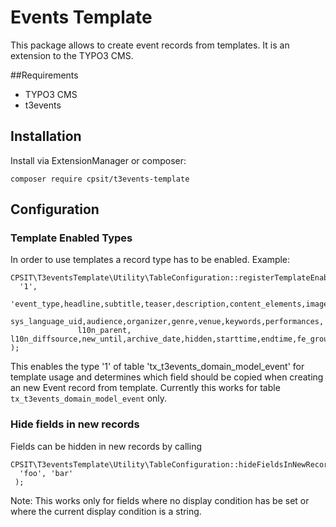 Events Template
===============

This package allows to create event records from templates. It is an extension to the TYPO3 CMS. 

##Requirements
* TYPO3 CMS
* t3events

## Installation
Install via ExtensionManager or composer:
```
composer require cpsit/t3events-template
```

## Configuration

### Template Enabled Types
In order to use templates a record type has to be enabled. 
Example:
```
CPSIT\T3eventsTemplate\Utility\TableConfiguration::registerTemplateEnabledType(
  '1', 
  'event_type,headline,subtitle,teaser,description,content_elements,images,image,files,related,
               sys_language_uid,audience,organizer,genre,venue,keywords,performances,
               l10n_parent, l10n_diffsource,new_until,archive_date,hidden,starttime,endtime,fe_group,categories'
);
```
This enables the type '1' of table 'tx_t3events_domain_model_event' for template usage and determines which field should be copied when creating an new Event record from template.
Currently this works for table `tx_t3events_domain_model_event` only.


### Hide fields in new records
Fields can be hidden in new records by calling

```
CPSIT\T3eventsTemplate\Utility\TableConfiguration::hideFieldsInNewRecords(
  'foo', 'bar'
 );
```
Note: This works only for fields where no display condition has be set or where the current display condition is a string.
